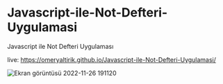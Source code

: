 # Javascript-ile-Not-Defteri-Uygulamasi

Javascript ile Not Defteri Uygulaması

live: https://omeryaltirik.github.io/Javascript-ile-Not-Defteri-Uygulamasi/


![Ekran görüntüsü 2022-11-26 191120](https://user-images.githubusercontent.com/40443652/204098194-4b370af7-e203-4313-839c-16c02f6a9dc2.png)
